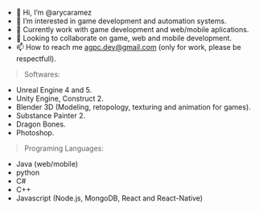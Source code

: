 - 👋 Hi, I’m @arycaramez
- 👀 I’m interested in game development and automation systems.
- 🌱 Currently work with game development and web/mobile aplications.
- 💞️ Looking to collaborate on game, web and mobile development.
- 📫 How to reach me agpc.dev@gmail.com (only for work, please be respectfull).

> Softwares:
- Unreal Engine 4 and 5.
- Unity Engine, Construct 2.
- Blender 3D (Modeling, retopology, texturing and animation for games).
- Substance Painter 2.
- Dragon Bones.
- Photoshop.

> Programing Languages:
- Java (web/mobile)
- python
- C#
- C++
- Javascript (Node.js, MongoDB, React and React-Native)

<!---
arycaramez/arycaramez is a ✨ special ✨ repository because its `README.md` (this file) appears on your GitHub profile.
You can click the Preview link to take a look at your changes.
--->
